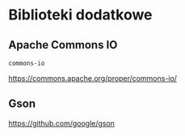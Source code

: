 Biblioteki dodatkowe
====================

## Apache Commons IO

``commons-io``

https://commons.apache.org/proper/commons-io/

## Gson

https://github.com/google/gson
